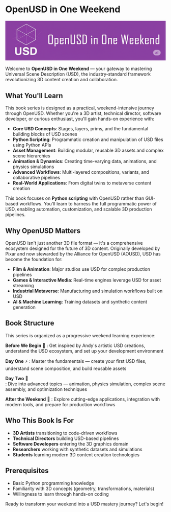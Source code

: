  # OpenUSD in One Weekend

<div align="center">
  <img src="./images/logo.png" alt="OpenUSD Logo" width="800px">
</div>

Welcome to **OpenUSD in One Weekend** — your gateway to mastering Universal Scene Description (USD), the industry-standard framework revolutionizing 3D content creation and collaboration.

## What You'll Learn

This book series is designed as a practical, weekend-intensive journey through OpenUSD. Whether you're a 3D artist, technical director, software developer, or curious enthusiast, you'll gain hands-on experience with:

- **Core USD Concepts**: Stages, layers, prims, and the fundamental building blocks of USD scenes
- **Python Scripting**: Programmatic creation and manipulation of USD files using Python APIs
- **Asset Management**: Building modular, reusable 3D assets and complex scene hierarchies
- **Animation & Dynamics**: Creating time-varying data, animations, and physics simulations
- **Advanced Workflows**: Multi-layered compositions, variants, and collaborative pipelines
- **Real-World Applications**: From digital twins to metaverse content creation

This book focuses on **Python scripting** with OpenUSD rather than GUI-based workflows. You'll learn to harness the full programmatic power of USD, enabling automation, customization, and scalable 3D production pipelines.

## Why OpenUSD Matters

OpenUSD isn't just another 3D file format — it's a comprehensive ecosystem designed for the future of 3D content. Originally developed by Pixar and now stewarded by the Alliance for OpenUSD (AOUSD), USD has become the foundation for:

- **Film & Animation**: Major studios use USD for complex production pipelines
- **Games & Interactive Media**: Real-time engines leverage USD for asset streaming
- **Industrial Metaverse**: Manufacturing and simulation workflows built on USD
- **AI & Machine Learning**: Training datasets and synthetic content generation



## Book Structure

This series is organized as a progressive weekend learning experience:

**Before We Begin** 🎨
: Get inspired by Andy's artistic USD creations, understand the USD ecosystem, and set up your development environment

**Day One** ⚡
: Master the fundamentals — create your first USD files, understand scene composition, and build reusable assets

**Day Two** 🚀  
: Dive into advanced topics — animation, physics simulation, complex scene assembly, and optimization techniques

**After the Weekend** 🌟
: Explore cutting-edge applications, integration with modern tools, and prepare for production workflows

## Who This Book Is For

- **3D Artists** transitioning to code-driven workflows
- **Technical Directors** building USD-based pipelines  
- **Software Developers** entering the 3D graphics domain
- **Researchers** working with synthetic datasets and simulations
- **Students** learning modern 3D content creation technologies

## Prerequisites

- Basic Python programming knowledge
- Familiarity with 3D concepts (geometry, transformations, materials)
- Willingness to learn through hands-on coding

Ready to transform your weekend into a USD mastery journey? Let's begin!
